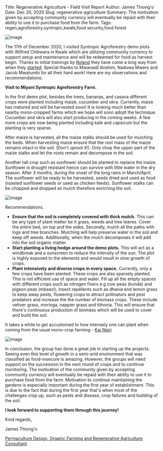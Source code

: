 Title: Regenerative Agriculture - Field Visit Report
Author: James Thiong'o
Date: Dec 20, 2020
Slug: regenerative-agriculture
Summary: The motivation given by accepting community currency will eventually be repaid with their ability to use it to purchase food from the farm.
Tags: regen,agroforestry,syntropic,kwale,food security,food forest

![image](images/blog/regenerative-agriculture1.webp)

The 17th of December 2020, I visited Syntropic Agroforestry demo plots
with Wilfred Chibwara in Kwale which are utilizing community currency to
support setup and maintenance and will be redeemed for food as harvest
begin. Thanks to initial trainings by
[Roland](https://www.facebook.com/roland.vanreenen) they have come a
long way from when they
[started](https://www.grassrootseconomics.org/post/food-forests-and-syntropic-currencies).
Special thanks to Mwanaidi Ibrahim, Naduwa Mwero and Jacob Mwatumbi for
all their hard work! Here are my observations and recommendations:

**Visit to Miyani Syntropic Agroforestry Farm.**

In the first demo plot, besides the trees, bananas, and casava different
crops were planted including maize, cucumber and okra. Currently, maize
has matured and will be harvested soon! It is looking much better than
nearby mono-cropped farms which we hope will soon adopt the technique.
Cucumber and okra will also start producing in the coming weeks. A few
more crops are now being planted including kale and capsicum but the
planting is very sparse.

After maize is harvested, all the maize stalks should be used for
mulching the beds. When harvesting maize ensure that the root mass of
the maize remains intact in the soil. (Don't uproot it!). Only chop the
upper part of the maize stalks and let the roots remain and decompose in
the soil.

Another tall crop such as sunflower should be planted to replace the
maize. Sunflower is drought resistant hence can survive with little
water in the dry season. After 3 months, during the onset of the long
rains in March/April. The sunflower will be ready to be harvested, seeds
dried and used as food (roasted sunflower seeds or used as chicken
feeds). Sunflower stalks can be chopped and dropped as mulch therefore
enriching the soil.

![image](images/blog/regenerative-agriculture70.webp)

Recommendations.

- **Ensure that the soil is completely covered with thick mulch.**
  This can be any type of plant matter be it grass, weeds and tree
  leaves. Cover the entire bed, on top and the sides. Secondly, mulch
  all the paths with logs and tree branches. Mulching will help
  preserve water in the soil and keep off weeds. Additionally, when
  the mulch decomposes it will add into the soil organic matter.
- **Start planting a living hedge around the demo plots.** This will
  act as a windbreak and a sunscreen to reduce the intensity of the
  sun. The plot is highly exposed to the elements and would result in
  slow growth of crops.
- **Plant intensively and diverse crops in every space.** Currently,
  only a few crops have been planted. These crops are also sparsely
  planted. This is not efficient use of space and water. Fill up all
  the empty spaces with different crops such as nitrogen fixers e.g
  cow peas (kunde) and pigeon peas (mbaazi), insect repellents such as
  dhania and lemon grass to keep away pests, flowering crops to
  attract pollinators and pest predators and increase the the number
  of biomass crops. These include vetiver grass, moringa, nappier
  grass and tithonia. This will ensure that there's continuous
  production of biomass which will be used to cover and build the
  soil.

It takes a while to get accustomed to how intensely one can plant when
coming from the usual mono-crop farming - [Kai
Njeri](https://www.linkedin.com/in/kainjeri555)

![image](images/blog/regenerative-agriculture103.webp)

In conclusion, the group has done a great job in starting up the
projects. Seeing even this level of growth in a semi-arid environment
that was classified as food-insecure is amazing. However, the groups
will need support on the succession in the next round of crops and to
continue monitoring. The motivation of the community given by accepting
community currency will eventually be repaid with their ability to use
it to purchase food from the farm. Motivation to continue maintaining
the gardens is especially important during the first year of
establishment. This is due to the fact that during the first year
that's when most of the challenges crop up, such as pests and disease,
crop failures and building of the soil.

**I look forward to supporting them through this journey!**

Kind regards,

James Thiong'o

[Permaculture Design, Organic Farming and Regenerative Agriculture
Consultant](https://www.linkedin.com/in/james-thiong-o-a206b3100/)
